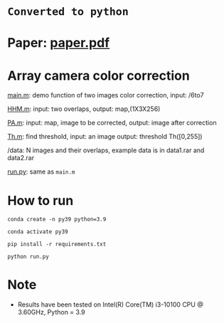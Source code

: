 # `Converted to python`

# Paper: [paper.pdf](paper.pdf)

# Array camera color correction
[main.m](main.m):   demo function of two images color correction, input: /6to7

[HHM.m](HHM.m):    input: two overlaps, output: map,(1X3X256)

[PA.m](PA.m):    input: map, image to be corrected, output: image after correction

[Th.m](Th.m):   find threshold, input: an image   output: threshold Th([0,255])

/data: N images and their overlaps, example data is in data1.rar and data2.rar

[run.py](run.py): same as `main.m`

# How to run
```
conda create -n py39 python=3.9

conda activate py39

pip install -r requirements.txt

python run.py
```
# Note
- Results have been tested on Intel(R) Core(TM) i3-10100 CPU @ 3.60GHz, Python = 3.9
